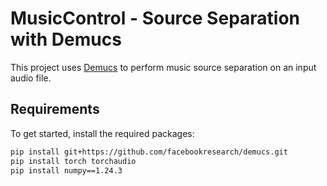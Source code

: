 # MusicControl - Source Separation with Demucs

This project uses [Demucs](https://github.com/facebookresearch/demucs) to perform music source separation on an input audio file.

## Requirements

To get started, install the required packages:

```bash
pip install git+https://github.com/facebookresearch/demucs.git
pip install torch torchaudio
pip install numpy==1.24.3
